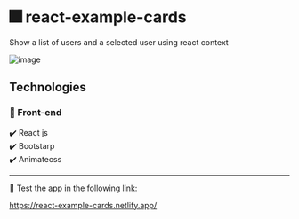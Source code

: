 # :fireworks: react-example-cards 

Show a list of users and a selected user using react context

![image](https://user-images.githubusercontent.com/34925280/119210381-7dd34280-ba71-11eb-96d4-26af99dbf2df.png)

## Technologies

### :small_blue_diamond: Front-end
:heavy_check_mark: React js\
:heavy_check_mark: Bootstarp\
:heavy_check_mark: Animatecss

<hr>

:space_invader: Test the app in the following link:

https://react-example-cards.netlify.app/
